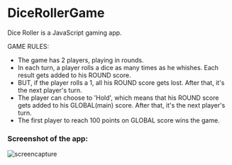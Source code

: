 # DiceRollerGame

Dice Roller is a JavaScript gaming app.

GAME RULES:

- The game has 2 players, playing in rounds.
- In each turn, a player rolls a dice as many times as he whishes. Each result gets added to his ROUND score.
- BUT, if the player rolls a 1, all his ROUND score gets lost. After that, it's the next player's turn.
- The player can choose to 'Hold', which means that his ROUND score gets added to his GLOBAL(main) score. After that, it's the next player's turn.
- The first player to reach 100 points on GLOBAL score wins the game.


### Screenshot of the app:
![screencapture](https://user-images.githubusercontent.com/43598622/70558125-7803dd00-1bae-11ea-8573-cb542d3917d7.jpg)

